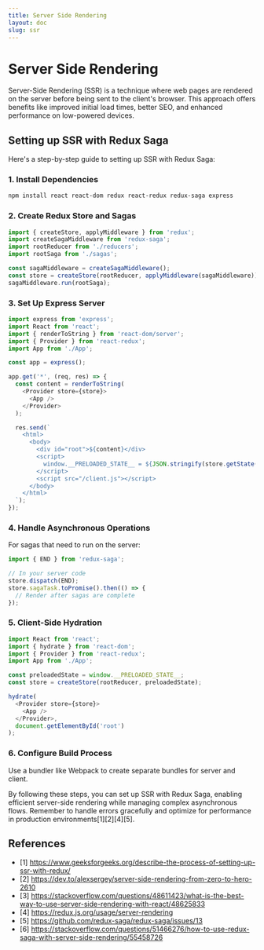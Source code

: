 ```yaml
---
title: Server Side Rendering
layout: doc
slug: ssr
---
```


# Server Side Rendering
Server-Side Rendering (SSR) is a technique where web pages are rendered on the server before being sent to the client's browser. This approach offers benefits like improved initial load times, better SEO, and enhanced performance on low-powered devices.

## Setting up SSR with Redux Saga

Here's a step-by-step guide to setting up SSR with Redux Saga:

### 1. Install Dependencies

```bash
npm install react react-dom redux react-redux redux-saga express
```

### 2. Create Redux Store and Sagas

```javascript
import { createStore, applyMiddleware } from 'redux';
import createSagaMiddleware from 'redux-saga';
import rootReducer from './reducers';
import rootSaga from './sagas';

const sagaMiddleware = createSagaMiddleware();
const store = createStore(rootReducer, applyMiddleware(sagaMiddleware));
sagaMiddleware.run(rootSaga);
```

### 3. Set Up Express Server

```javascript
import express from 'express';
import React from 'react';
import { renderToString } from 'react-dom/server';
import { Provider } from 'react-redux';
import App from './App';

const app = express();

app.get('*', (req, res) => {
  const content = renderToString(
    <Provider store={store}>
      <App />
    </Provider>
  );

  res.send(`
    <html>
      <body>
        <div id="root">${content}</div>
        <script>
          window.__PRELOADED_STATE__ = ${JSON.stringify(store.getState())}
        </script>
        <script src="/client.js"></script>
      </body>
    </html>
  `);
});
```

### 4. Handle Asynchronous Operations

For sagas that need to run on the server:

```javascript
import { END } from 'redux-saga';

// In your server code
store.dispatch(END);
store.sagaTask.toPromise().then(() => {
  // Render after sagas are complete
});
```

### 5. Client-Side Hydration

```javascript
import React from 'react';
import { hydrate } from 'react-dom';
import { Provider } from 'react-redux';
import App from './App';

const preloadedState = window.__PRELOADED_STATE__;
const store = createStore(rootReducer, preloadedState);

hydrate(
  <Provider store={store}>
    <App />
  </Provider>,
  document.getElementById('root')
);
```

### 6. Configure Build Process

Use a bundler like Webpack to create separate bundles for server and client.

By following these steps, you can set up SSR with Redux Saga, enabling efficient server-side rendering while managing complex asynchronous flows. Remember to handle errors gracefully and optimize for performance in production environments[1][2][4][5].

## References
- [1] https://www.geeksforgeeks.org/describe-the-process-of-setting-up-ssr-with-redux/
- [2] https://dev.to/alexsergey/server-side-rendering-from-zero-to-hero-2610
- [3] https://stackoverflow.com/questions/48611423/what-is-the-best-way-to-use-server-side-rendering-with-react/48625833
- [4] https://redux.js.org/usage/server-rendering
- [5] https://github.com/redux-saga/redux-saga/issues/13
- [6] https://stackoverflow.com/questions/51466276/how-to-use-redux-saga-with-server-side-rendering/55458726